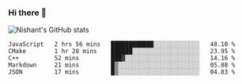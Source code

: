 ### Hi there 👋

<!--
**phoenixx1/phoenixx1** is a ✨ _special_ ✨ repository because its `README.md` (this file) appears on your GitHub profile.

Here are some ideas to get you started:

- 🔭 I’m currently working on ...
- 🌱 I’m currently learning ...
- 👯 I’m looking to collaborate on ...
- 🤔 I’m looking for help with ...
- 💬 Ask me about ...
- 📫 How to reach me: ...
- 😄 Pronouns: ...
- ⚡ Fun fact: ...
-->

![Nishant's GitHub stats](https://github-readme-stats.vercel.app/api?username=phoenixx1&count_private=true)   
<!--START_SECTION:waka-->
```text
JavaScript   2 hrs 56 mins   ████████████░░░░░░░░░░░░░   48.10 % 
CMake        1 hr 28 mins    ██████░░░░░░░░░░░░░░░░░░░   23.95 % 
C++          52 mins         ███▓░░░░░░░░░░░░░░░░░░░░░   14.16 % 
Markdown     21 mins         █▒░░░░░░░░░░░░░░░░░░░░░░░   05.88 % 
JSON         17 mins         █▒░░░░░░░░░░░░░░░░░░░░░░░   04.83 % 
```
<!--END_SECTION:waka-->
